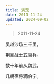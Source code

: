 ```yaml
---
title: 满宠
date: 2011-11-24
updated: 2024-09-02
---
```


> 2011-11-24

吴越沙场三千里，

荆襄战士五百兵。

数十年前从魏武，

几朝宿将满伯宁。